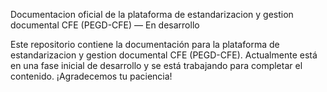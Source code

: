 Documentacion oficial de la plataforma de estandarizacion y gestion documental CFE (PEGD-CFE) — En desarrollo

Este repositorio contiene la documentación para  la plataforma de estandarizacion y gestion documental CFE (PEGD-CFE). Actualmente está en una fase inicial de desarrollo y se está trabajando para completar el contenido. ¡Agradecemos tu paciencia!